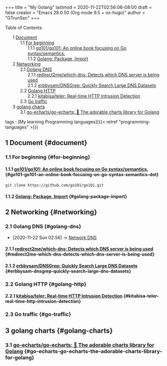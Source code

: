 +++
title = "My Golang"
lastmod = 2020-11-22T02:56:06-08:00
draft = false
creator = "Emacs 28.0.50 (Org mode 9.5 + ox-hugo)"
author = "GTrunSec"
+++

<style>
  .ox-hugo-toc ul {
    list-style: none;
  }
</style>
<div class="ox-hugo-toc toc">
<div></div>

<div class="heading">Table of Contents</div>

- <span class="section-num">1</span> [Document](#document)
    - <span class="section-num">1.1</span> [For beginning](#for-beginning)
        - <span class="section-num">1.1.1</span> [go101/go101: An online book focusing on Go syntax/semantics.](#go101-go101-an-online-book-focusing-on-go-syntax-semantics-dot)
        - <span class="section-num">1.1.2</span> [Golang: Package, Import](#golang-package-import)
- <span class="section-num">2</span> [Networking](#networking)
    - <span class="section-num">2.1</span> [Golang DNS](#golang-dns)
        - <span class="section-num">2.1.1</span> [redirect2me/which-dns: Detects which DNS server is being used](#redirect2me-which-dns-detects-which-dns-server-is-being-used)
        - <span class="section-num">2.1.2</span> [erbbysam/DNSGrep: Quickly Search Large DNS Datasets](#erbbysam-dnsgrep-quickly-search-large-dns-datasets)
    - <span class="section-num">2.2</span> [Golang HTTP](#golang-http)
        - <span class="section-num">2.2.1</span> [kitabisa/teler: Real-time HTTP Intrusion Detection](#kitabisa-teler-real-time-http-intrusion-detection)
    - <span class="section-num">2.3</span> [Go traffic](#go-traffic)
- <span class="section-num">3</span> [golang charts](#golang-charts)
    - <span class="section-num">3.1</span> [go-echarts/go-echarts: 🎨 The adorable charts library for Golang](#go-echarts-go-echarts-the-adorable-charts-library-for-golang)

</div>
<!--endtoc-->

tags
: [My learning Programming languages]({{< relref "programming-languages" >}})


## <span class="section-num">1</span> Document {#document}


### <span class="section-num">1.1</span> For beginning {#for-beginning}


#### <span class="section-num">1.1.1</span> [go101/go101: An online book focusing on Go syntax/semantics.](https://github.com/go101/go101) {#go101-go101-an-online-book-focusing-on-go-syntax-semantics-dot}

```sh
git clone https://github.com/go101/go101.git
```


#### <span class="section-num">1.1.2</span> [Golang: Package, Import](http://xahlee.info/golang/golang%5Fpackage.html) {#golang-package-import}


## <span class="section-num">2</span> Networking {#networking}


### <span class="section-num">2.1</span> Golang DNS {#golang-dns}

-   <span class="timestamp-wrapper"><span class="timestamp">[2020-11-22 Sun 02:56] </span></span> -> [Network DNS](network.md)


#### <span class="section-num">2.1.1</span> [redirect2me/which-dns: Detects which DNS server is being used](https://github.com/redirect2me/which-dns) {#redirect2me-which-dns-detects-which-dns-server-is-being-used}


#### <span class="section-num">2.1.2</span> [erbbysam/DNSGrep: Quickly Search Large DNS Datasets](https://github.com/erbbysam/DNSGrep) {#erbbysam-dnsgrep-quickly-search-large-dns-datasets}


### <span class="section-num">2.2</span> Golang HTTP {#golang-http}


#### <span class="section-num">2.2.1</span> [kitabisa/teler: Real-time HTTP Intrusion Detection](https://github.com/kitabisa/teler) {#kitabisa-teler-real-time-http-intrusion-detection}


### <span class="section-num">2.3</span> Go traffic {#go-traffic}


## <span class="section-num">3</span> golang charts {#golang-charts}


### <span class="section-num">3.1</span> [go-echarts/go-echarts: 🎨 The adorable charts library for Golang](https://github.com/go-echarts/go-echarts) {#go-echarts-go-echarts-the-adorable-charts-library-for-golang}
